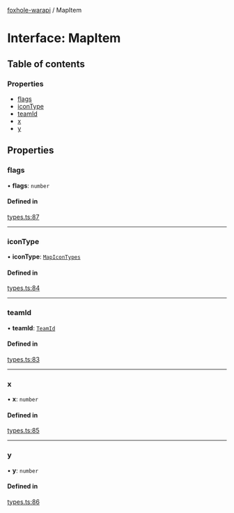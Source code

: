 [foxhole-warapi](../README.md) / MapItem

# Interface: MapItem

## Table of contents

### Properties

- [flags](MapItem.md#flags)
- [iconType](MapItem.md#icontype)
- [teamId](MapItem.md#teamid)
- [x](MapItem.md#x)
- [y](MapItem.md#y)

## Properties

### flags

• **flags**: `number`

#### Defined in

[types.ts:87](https://github.com/art0rz/foxhole-warapi/blob/036ec6a/src/types.ts#L87)

___

### iconType

• **iconType**: [`MapIconTypes`](../enums/MapIconTypes.md)

#### Defined in

[types.ts:84](https://github.com/art0rz/foxhole-warapi/blob/036ec6a/src/types.ts#L84)

___

### teamId

• **teamId**: [`TeamId`](../README.md#teamid)

#### Defined in

[types.ts:83](https://github.com/art0rz/foxhole-warapi/blob/036ec6a/src/types.ts#L83)

___

### x

• **x**: `number`

#### Defined in

[types.ts:85](https://github.com/art0rz/foxhole-warapi/blob/036ec6a/src/types.ts#L85)

___

### y

• **y**: `number`

#### Defined in

[types.ts:86](https://github.com/art0rz/foxhole-warapi/blob/036ec6a/src/types.ts#L86)
